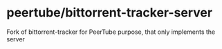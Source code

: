 # peertube/bittorrent-tracker-server

Fork of bittorrent-tracker for PeerTube purpose, that only implements the server
